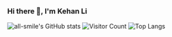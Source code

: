 ### Hi there 👋, I'm Kehan Li
![all-smile's GitHub stats](https://github-readme-stats.vercel.app/api?username=Adam04230&show_icons=true&theme=tokyonight)
![Visitor Count](https://profile-counter.glitch.me/Adam04230/count.svg)
![Top Langs](https://github-readme-stats.vercel.app/api/top-langs/?username=Adam04230&layout=compact&theme=tokyonight)
<!--
**Adam04230/Adam04230** is a ✨ _special_ ✨ repository because its `README.md` (this file) appears on your GitHub profile.

Here are some ideas to get you started:

- 🔭 I’m currently working on ...
- 🌱 I’m currently learning ...
- 👯 I’m looking to collaborate on ...
- 🤔 I’m looking for help with ...
- 💬 Ask me about ...
- 📫 How to reach me: ...
- 😄 Pronouns: ...
- ⚡ Fun fact: ...
-->
